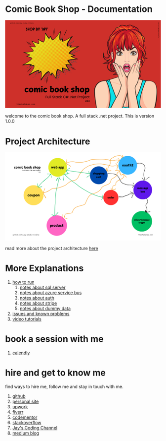 # Comic Book Shop - Documentation

[<img src="cbsa.png">]()

welcome to the comic book shop. A full stack .net project. This is version 1.0.0

# Project Architecture

[<img src="cbsb.png">]()

read more about the project architecture [here](projectarc.md)

# More Explanations

1. [how to run](howtorun.md)
    1. [notes about sql server](sqllocal.md)
    1. [notes about azure service bus](azureservicebus.md)
    1. [notes about auth](auth.md)
    1. [notes about stripe](stripe.md)
    1. [notes about dummy data](dummydata.md)
1. [issues and known problems](issues.md)
1. [video tutorials](video.md)

# book a session with me

1. [calendly](https://calendly.com/jaycodingtutor/30min)

# hire and get to know me

find ways to hire me, follow me and stay in touch with me.

1. [github](https://github.com/Jay-study-nildana)
1. [personal site](https://thechalakas.com)
1. [upwork](https://www.upwork.com/fl/vijayasimhabr)
1. [fiverr](https://www.fiverr.com/jay_codeguy)
1. [codementor](https://www.codementor.io/@vijayasimhabr)
1. [stackoverflow](https://stackoverflow.com/users/5338888/jay)
1. [Jay's Coding Channel](https://www.youtube.com/channel/UCJJVulg4J7POMdX0veuacXw/)
1. [medium blog](https://medium.com/@vijayasimhabr)
